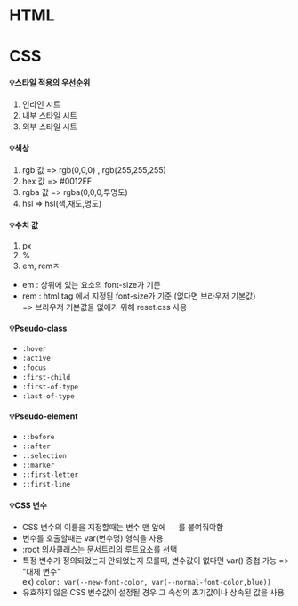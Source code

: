 # HTML

# CSS

#### 💡스타일 적용의 우선순위

1. 인라인 시트
2. 내부 스타일 시트
3. 외부 스타일 시트

#### 💡색상

1. rgb 값 => rgb(0,0,0) , rgb(255,255,255)
2. hex 값 => #0012FF
3. rgba 값 => rgba(0,0,0,투명도)
4. hsl => hsl(색,채도,명도)

#### 💡수치 값

1. px
2. %
3. em, remㅈ

- em : 상위에 있는 요소의 font-size가 기준
- rem : html tag 에서 지정된 font-size가 기준 (없다면 브라우저 기본값) <br>
  => 브라우저 기본값을 없애기 위해 reset.css 사용

#### 💡Pseudo-class

- `:hover`
- `:active`
- `:focus`
- `:first-child`
- `:first-of-type`
- `:last-of-type`

#### 💡Pseudo-element

- `::before`
- `::after`
- `::selection`
- `::marker`
- `::first-letter`
- `::first-line`

#### 💡CSS 변수

- CSS 변수의 이름을 지정할때는 변수 맨 앞에 `--` 를 붙여줘야함
- 변수를 호출할때는 var(변수명) 형식을 사용
- :root 의사클래스는 문서트리의 루트요소를 선택
- 특정 변수가 정의되었는지 안되었는지 모를때, 변수값이 없다면 var() 중첩 가능 => "대체 변수"
  <br> ex) `color: var(--new-font-color, var(--normal-font-color,blue))`
- 유효하지 않은 CSS 변수값이 설정될 경우 그 속성의 초기값이나 상속된 값을 사용
